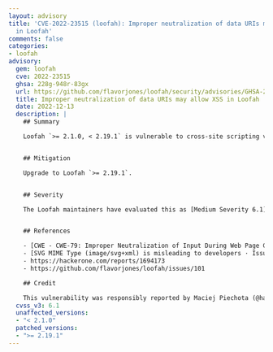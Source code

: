 ```yaml
---
layout: advisory
title: 'CVE-2022-23515 (loofah): Improper neutralization of data URIs may allow XSS
  in Loofah'
comments: false
categories:
- loofah
advisory:
  gem: loofah
  cve: 2022-23515
  ghsa: 228g-948r-83gx
  url: https://github.com/flavorjones/loofah/security/advisories/GHSA-228g-948r-83gx
  title: Improper neutralization of data URIs may allow XSS in Loofah
  date: 2022-12-13
  description: |
    ## Summary

    Loofah `>= 2.1.0, < 2.19.1` is vulnerable to cross-site scripting via the `image/svg+xml` media type in data URIs.


    ## Mitigation

    Upgrade to Loofah `>= 2.19.1`.


    ## Severity

    The Loofah maintainers have evaluated this as [Medium Severity 6.1](https://www.first.org/cvss/calculator/3.0#CVSS:3.0/AV:N/AC:L/PR:N/UI:R/S:C/C:L/I:L/A:N).


    ## References

    - [CWE - CWE-79: Improper Neutralization of Input During Web Page Generation ('Cross-site Scripting') (4.9)](https://cwe.mitre.org/data/definitions/79.html)
    - [SVG MIME Type (image/svg+xml) is misleading to developers · Issue #266 · w3c/svgwg](https://github.com/w3c/svgwg/issues/266)
    - https://hackerone.com/reports/1694173
    - https://github.com/flavorjones/loofah/issues/101

    ## Credit

    This vulnerability was responsibly reported by Maciej Piechota (@haqpl).
  cvss_v3: 6.1
  unaffected_versions:
  - "< 2.1.0"
  patched_versions:
  - ">= 2.19.1"
---
```

